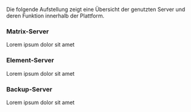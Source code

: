 Die folgende Aufstellung zeigt eine Übersicht der genutzten Server und deren Funktion innerhalb der Plattform.

### Matrix-Server

Lorem ipsum dolor sit amet

### Element-Server

Lorem ipsum dolor sit amet

### Backup-Server

Lorem ipsum dolor sit amet
